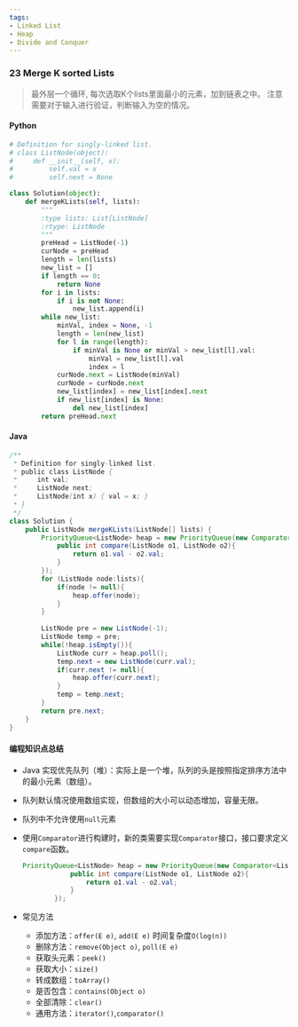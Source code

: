 ```yaml
---
tags:
- Linked List
- Heap
- Divide and Conquer
---
```


### 23 Merge K sorted Lists

> 最外层一个循环, 每次选取K个lists里面最小的元素，加到链表之中。 注意需要对于输入进行验证，判断输入为空的情况。

#### Python

```python
# Definition for singly-linked list.
# class ListNode(object):
#     def __init__(self, x):
#         self.val = x
#         self.next = None

class Solution(object):
    def mergeKLists(self, lists):
        """
        :type lists: List[ListNode]
        :rtype: ListNode
        """
        preHead = ListNode(-1)
        curNode = preHead
        length = len(lists)
        new_list = []
        if length == 0:
            return None
        for i in lists:
            if i is not None:
                new_list.append(i)
        while new_list:
            minVal, index = None, -1
            length = len(new_list)
            for l in range(length):
                if minVal is None or minVal > new_list[l].val:
                    minVal = new_list[l].val
                    index = l
            curNode.next = ListNode(minVal)
            curNode = curNode.next
            new_list[index] = new_list[index].next
            if new_list[index] is None:
                del new_list[index]
        return preHead.next
```

#### Java

```java
/**
 * Definition for singly-linked list.
 * public class ListNode {
 *     int val;
 *     ListNode next;
 *     ListNode(int x) { val = x; }
 * }
 */
class Solution {
    public ListNode mergeKLists(ListNode[] lists) {
        PriorityQueue<ListNode> heap = new PriorityQueue(new Comparator<ListNode>(){
            public int compare(ListNode o1, ListNode o2){
                return o1.val - o2.val;
            }
        });
        for (ListNode node:lists){
            if(node != null){
                heap.offer(node);
            }
        }
        
        ListNode pre = new ListNode(-1);
        ListNode temp = pre;
        while(!heap.isEmpty()){
            ListNode curr = heap.poll();
            temp.next = new ListNode(curr.val);
            if(curr.next != null){
                heap.offer(curr.next);
            }
            temp = temp.next;
        }
        return pre.next;
    }
}
```

#### 编程知识点总结

- Java 实现优先队列（堆）：实际上是一个堆，队列的头是按照指定排序方法中的最小元素（数组）。

- 队列默认情况使用数组实现，但数组的大小可以动态增加，容量无限。

- 队列中不允许使用`null`元素

- 使用`Comparator`进行构建时，新的类需要实现`Comparator`接口，接口要求定义`compare`函数。

  ```java
  PriorityQueue<ListNode> heap = new PriorityQueue(new Comparator<ListNode>(){
              public int compare(ListNode o1, ListNode o2){
                  return o1.val - o2.val;
              }
          });
  ```

- 常见方法

  - 添加方法：`offer(E e)`, `add(E e)` 时间复杂度`O(log(n))`
  - 删除方法：`remove(Object o)`, `poll(E e)`
  - 获取头元素：`peek()`
  - 获取大小：`size()`
  - 转成数组：`toArray()`
  - 是否包含：`contains(Object o)`
  - 全部清除：`clear()`
  - 通用方法：`iterator()`,`comparator()`

  
